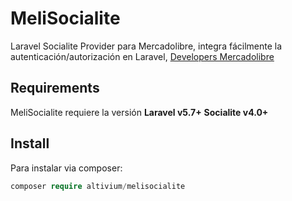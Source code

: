 MeliSocialite
=======================

Laravel Socialite Provider para Mercadolibre, integra fácilmente la autenticación/autorización en Laravel, 
[Developers Mercadolibre](https://developers.mercadolibre.com.mx/es_ar/producto-autenticacion-autorizacion/)

Requirements
------------

MeliSocialite requiere la versión **Laravel v5.7+**
**Socialite v4.0+**

Install
-------

Para instalar via composer:
```php
composer require altivium/melisocialite
```

